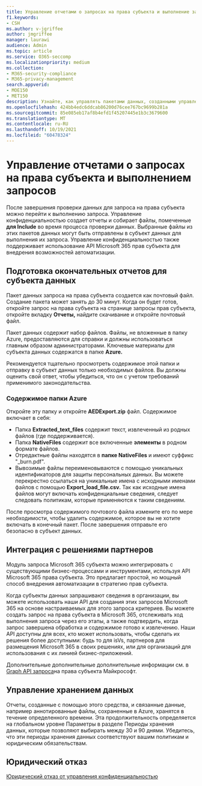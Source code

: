 ```yaml
---
title: Управление отчетами о запросах на права субъекта и выполнение запросов в области управления конфиденциальностью
f1.keywords:
- CSH
ms.author: v-jgriffee
author: jmgriffee
manager: laurawi
audience: Admin
ms.topic: article
ms.service: O365-seccomp
ms.localizationpriority: medium
ms.collection:
- M365-security-compliance
- M365-privacy-management
search.appverid:
- MOE150
- MET150
description: Узнайте, как управлять пакетами данных, созданными управлением конфиденциальностью для запросов на права субъекта, и выполните запрос субъекту данных.
ms.openlocfilehash: 424bb4edc6ddcab86200d76cee767bc9699b281a
ms.sourcegitcommit: 85e085eb17af8b4efd1f45207445e1b3c3679600
ms.translationtype: MT
ms.contentlocale: ru-RU
ms.lasthandoff: 10/19/2021
ms.locfileid: "60478324"
---
```

# <a name="manage-subject-rights-requests-reports-and-fulfill-requests"></a>Управление отчетами о запросах на права субъекта и выполнением запросов

После завершения проверки данных для запроса на права субъекта можно перейти к выполнению запроса. Управление конфиденциальностью создает отчеты и собирает файлы, помеченные **для Include** во время процесса проверки данных. Выбранные файлы из этих пакетов данных могут быть отправлены в субъект данных для выполнения их запроса. Управление конфиденциальностью также поддерживает использование API Microsoft 365 прав субъекта для внедрения возможностей автоматизации.

## <a name="prepare-final-reports-for-the-data-subject"></a>Подготовка окончательных отчетов для субъекта данных

Пакет данных запроса на права субъекта создается как почтовый файл. Создание пакета может занять до 30 минут. Когда он будет готов, откройте запрос на права субъекта на странице запросы прав субъекта, откройте вкладку **Отчеты,** найдите скачивание и откройте почтовый файл.

Пакет данных содержит набор файлов. Файлы, не вложенные в папку Azure, предоставляются для справки и должны использоваться главным образом администраторами. Ключевые материалы для субъекта данных содержатся в папке **Azure.**

Рекомендуется тщательно просмотреть содержимое этой папки и отправку в субъект данных только необходимых файлов. Вы должны оценить свой ответ, чтобы убедиться, что он с учетом требований применимого законодательства.

### <a name="azure-folder-contents"></a>Содержимое папки Azure

Откройте эту папку и откройте **AEDExport.zip** файл. Содержимое включает в себя:

- Папка **Extracted_text_files** содержит текст, извлеченный из родных файлов (где поддерживается).
- Папка **NativeFiles** содержит все включенные **элементы** в родном формате файлов.
- Отредактные файлы находятся в **папке NativeFiles** и имеют суффикс "_burn.pdf".
- Вывозимые файлы переименовываются с помощью уникальных идентификаторов для защиты персональных данных. Вы можете перекрестно ссылаться на уникальные имена с исходными именами файлов с помощью **Export_load_file.csv.** Так как исходные имена файлов могут включать конфиденциальные сведения, следует следовать политикам, которые применяются к таким сведениям.

После просмотра содержимого почтового файла измените его по мере необходимости, чтобы удалить содержимое, которое вы не хотите включать в конечный пакет. После завершения отправьте его безопасно в субъект данных.

## <a name="integrate-with-partner-solutions"></a>Интеграция с решениями партнеров

Модуль запроса Microsoft 365 субъекта можно интегрировать с существующими бизнес-процессами и инструментами, используя API Microsoft 365 права субъекта. Это предлагает простой, но мощный способ внедрения автоматизации в стратегию прав субъекта.

Когда субъекты данных запрашивают сведения в организации, вы можете использовать наши API для создания этих запросов Microsoft 365 на основе настраиваемых для этого запроса критериев. Вы можете создать запрос на права субъекта в Microsoft 365, отслеживать ход выполнения запроса через его этапы, а также подтвердить, когда запрос завершена обработка и содержимое готово к извлечению. Наши API доступны для всех, кто может использовать, чтобы сделать их решения более доступными: будь то для isVs, партнеров для размещения Microsoft 365 в своих решениях, или для организаций для использования с их линией бизнес-приложений.

Дополнительные дополнительные дополнительные информации см. в [Graph API запроса](/graph/api/resources/subjectrightsrequest-subjectrightsrequestapioverview)на права субъекта Майкрософт.

## <a name="manage-data-retention"></a>Управление хранением данных

Отчеты, созданные с помощью этого средства, и связанные данные, например аннотированные файлы, сохраненные в Azure, хранятся в течение определенного времени. Эта продолжительность определяется на  глобальном уровне Параметры  в разделе Периоды хранения данных, которые позволяют выбирать между 30 и 90 днями. Убедитесь, что эти периоды хранения данных соответствуют вашим политикам и юридическим обязательствам.

## <a name="legal-disclaimer"></a>Юридический отказ

[Юридический отказ от управления конфиденциальностью](privacy-management-disclaimer.md)
